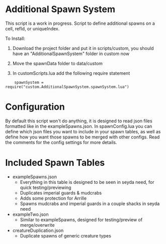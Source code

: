 # Additional Spawn System
This script is a work in progress. Script to define additional spawns on a cell, refId, or uniqueIndex.

To Install:

1. Download the project folder and put it in scripts/custom, you should have an "AdditionalSpawnSystem" folder in custom now

2. Move the spawnData folder to data/custom

3. In customScripts.lua add the following require statement
```
    spawnSystem = require("custom.AdditionalSpawnSystem.spawnSystem.lua")
```

# Configuration
By default this script won't do anything, it is designed to read json files formatted like in the exampleSpawns.json. In spawnConfig.lua you can define which json files you want to include in your spawn tables, as well as define how you want those spawns to be merged with other configs. Read the comments for the config settings for more details.

# Included Spawn Tables
- exampleSpawns.json
  - Everything in this table is designed to be seen in seyda need, for quick testing/previewing
  - Duplicates imperial guards & mudcrabs
  - Adds some protection for Arrille
  - Spawns mudcrabs and imperial guards in a couple shacks in seyda need
- exampleTwo.json
  - Similar to exampleSpawns, designed for testing/preview of merge/overwrite
- creatureDuplication.json
  - Duplicate spawns of generic creature types
